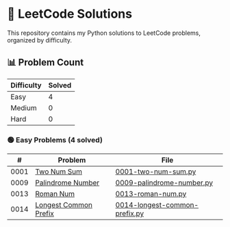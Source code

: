 # 🧠 LeetCode Solutions

This repository contains my Python solutions to LeetCode problems, organized by difficulty.

## 📊 Problem Count

| Difficulty | Solved |
|------------|--------|
| Easy | 4 |
| Medium | 0 |
| Hard | 0 |

### 🟢 Easy Problems (4 solved)

| # | Problem | File |
|---|---------|------|
| 0001 | [Two Num Sum](https://leetcode.com/problems/two-num-sum/) | [0001-two-num-sum.py](easy/0001-two-num-sum.py) |
| 0009 | [Palindrome Number](https://leetcode.com/problems/palindrome-number/) | [0009-palindrome-number.py](easy/0009-palindrome-number.py) |
| 0013 | [Roman Num](https://leetcode.com/problems/roman-num/) | [0013-roman-num.py](easy/0013-roman-num.py) |
| 0014 | [Longest Common Prefix](https://leetcode.com/problems/longest-common-prefix/) | [0014-longest-common-prefix.py](easy/0014-longest-common-prefix.py) |
